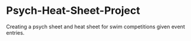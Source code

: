 # Psych-Heat-Sheet-Project
Creating a psych sheet and heat sheet for swim competitions given event entries. 
